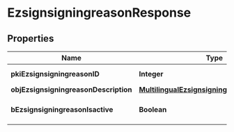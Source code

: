 

# EzsignsigningreasonResponse

## Properties

Name | Type | Description | Notes
------------ | ------------- | ------------- | -------------
**pkiEzsignsigningreasonID** | **Integer** | The unique ID of the Ezsignsigningreason | 
**objEzsignsigningreasonDescription** | [**MultilingualEzsignsigningreasonDescription**](MultilingualEzsignsigningreasonDescription.md) |  | 
**bEzsignsigningreasonIsactive** | **Boolean** | Whether the ezsignsigningreason is active or not | 




